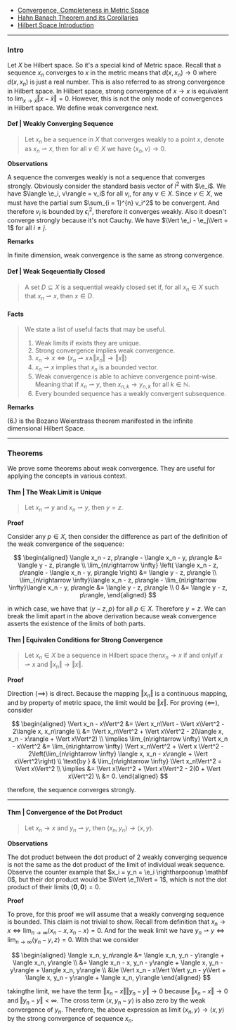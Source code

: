 - [Convergence, Completeness in Metric Space](Functional%20Spaces/Convergence,%20Completeness%20in%20Metric%20Space.md)
- [Hahn Banach Theorem and its Corollaries](Hahn%20Banach%20Theorem%20and%20its%20Corollaries.md) 
- [Hilbert Space Introduction](Hilbert%20Space%20Introduction.md)

---
### **Intro**

Let $X$ be Hilbert space. 
So it's a special kind of Metric space. 
Recall that a sequence $x_n$ converges to $x$ in the metric means that $d(x, x_n) \rightarrow 0$ where $d(x, x_n)$ is just a real number. 
This is also referred to as strong convergence in Hilbert space. 
In Hilbert space, strong convergence of $x \rightarrow x$ is equivalent to $\lim_{x\rightarrow \bar x}\Vert x - \bar x\Vert = 0$. 
However, this is not the only mode of convergences in Hilbert space. 
We define weak convergence next.

#### **Def | Weakly Converging Sequence**
> Let $x_n$ be a sequence in $X$ that converges weakly to a point $x$, denote as $x_n \rightharpoonup x$, then for all $v \in X$ we have $\langle x_n, v\rangle\rightarrow 0$. 


**Observations**

A sequence the converges weakly is not a sequence that converges strongly. 
Obviously consider the standard basis vector of $l^2$ with $\e_i$. 
We have $\langle \e_i, v\rangle = v_i$ for all $v_i$, for any $v \in X$. 
Since $v \in X$, we must have the partial sum $\sum_{i = 1}^{n} v_i^2$ to be convergent. 
And therefore $v_i$ is bounded by $\epsilon^2_i$, therefore it converges weakly. 
Also it doesn't converge strongly because it's not Cauchy. 
We have $\Vert \e_i - \e_j\Vert = 1$ for all $i \neq j$. 



**Remarks**

In finite dimension, weak convergence is the same as strong convergence. 


#### **Def | Weak Seqeuentially Closed**
> A set $D \subseteq X$ is a sequential weakly closed set if, for all $x_n \in X$ such that $x_n \rightharpoonup x$, then $x \in D$. 
>



#### **Facts**
> We state a list of useful facts that may be useful. 
> 1. Weak limits if exists they are unique. 
> 2. Strong convergence implies weak convergence. 
> 3. $x_n \rightarrow x \iff (x_n \rightharpoonup x \wedge \Vert x _n \Vert\rightarrow \Vert x\Vert)$
> 4. $x_n \rightharpoonup x$ implies that $x_n$ is a bounded vector. 
> 5. Weak convergence is able to achieve convergence point-wise. Meaning that if $x_n \rightharpoonup y$, then $x_{n, k}\rightarrow y_{n, k}$ for all $k \in \mathbb N$. 
> 6. Every bounded sequence has a weakly convergent subsequence. 


**Remarks**

(6.) is the Bozano Weierstrass theorem manifested in the infinite dimensional Hilbert Space. 

---
### **Theorems**

We prove some theorems about weak convergence. 
They are useful for applying the concepts in various context. 

#### **Thm | The Weak Limit is Unique**
> Let $x_n \rightharpoonup y$ and $x_n\rightharpoonup y$, then $y = z$. 

**Proof**

Consider any $p \in X$, then consider the difference as part of the definition of the weak convergence of the sequence: 

$$
\begin{aligned}
    \langle x_n - z, p\rangle - \langle x_n - y, p\rangle &= \langle y - z, p\rangle
    \\
    \lim_{n\rightarrow \infty}
    \left(
        \langle x_n - z, p\rangle - \langle x_n - y, p\rangle 
    \right)
    &= \langle y - z, p\rangle
    \\
    \lim_{n\rightarrow \infty}\langle x_n - z, p\rangle 
    - \lim_{n\rightarrow \infty}\langle x_n - y, p\rangle 
    &= \langle y - z, p\rangle
    \\
    0 &= \langle y - z, p\rangle, 
\end{aligned}
$$

in which case, we have that $\langle y - z, p\rangle$ for all $p \in X$. 
Therefore $y = z$. 
We can break the limit apart in the above derivation because weak convergence asserts the existence of the limits of both parts. 


#### **Thm | Equivalen Conditions for Strong Convergence**
> Let $x_n \in X$ be a sequence in Hilbert space then$x_n \rightarrow x$ if and onlyif $x \rightharpoonup x$ and $\Vert x_n \Vert\rightarrow \Vert x\Vert$. 

**Proof**

Direction ($\implies$) is direct. 
Because the mapping $\Vert x_n\Vert$ is a continuous mapping, and by property of metric space, the limit would be $\Vert x\Vert$. 
For proving $(\impliedby)$, consider 

$$
\begin{aligned}
    \Vert x_n - x\Vert^2 &= \Vert x_n\Vert - \Vert x\Vert^2 - 2\langle x, x_n\rangle
    \\
    &= 
    \Vert x_n\Vert^2 + \Vert x\Vert^2 - 2(\langle x, x_n - x\rangle + \Vert x\Vert^2)
    \\
    \implies
    \lim_{n\rightarrow \infty} \Vert x_n - x\Vert^2 
    &= 
    \lim_{n\rightarrow \infty}
    \Vert x_n\Vert^2 + \Vert x \Vert^2
    - 2\left(\lim_{n\rightarrow \infty} \langle x, x_n - x\rangle + \Vert x\Vert^2\right)
    \\
    \text{by } & \lim_{n\rightarrow \infty} \Vert x_n\Vert^2 = \Vert x\Vert^2 
    \\
    \implies 
    &= 
    \Vert x\Vert^2 + \Vert x\Vert^2 - 2(0 + \Vert x\Vert^2)
    \\
    &= 0. 
\end{aligned}
$$

therefore, the sequence converges strongly. 


---
#### **Thm | Convergence of the Dot Product**
> Let $x_n\rightarrow x$ and $y_n \rightharpoonup y$, then $\langle x_n, y_n\rangle\rightarrow \langle x, y\rangle$. 

**Observations**

The dot product between the dot product of 2 weakly converging sequence is not the same as the dot product of the limit of individual weak sequence. 
Observe the counter example that $x_i = y_n = \e_i \rightharpoonup \mathbf 0$, but their dot product would be $\Vert \e_1\Vert = 1$, which is not the dot product of their limits $\langle \mathbf 0, \mathbf 0\rangle = 0$. 

**Proof**

To prove, for this proof we will assume that a weakly converging sequence is bounded. 
This claim is not trivial to show. 
Recall from definition that $x_n\rightarrow x \iff \lim_{n\rightarrow \infty}\langle x_n - x, x_n - x\rangle = 0$. 
And for the weak limit we have $y_n\rightharpoonup y \iff \lim_{n\rightarrow \infty}\langle y_n - y, z\rangle = 0$. 
With that we consider 

$$
\begin{aligned}
    \langle x_n, y_n\rangle
    &= 
    \langle x_n, y_n - y\rangle + \langle x_n, y\rangle
    \\
    &= 
    \langle x_n - x, y_n - y\rangle + \langle x, y_n - y\rangle + \langle x_n, y\rangle
    \\
    &\le 
    \Vert x_n - x\Vert \Vert y_n - y\Vert + 
    \langle x, y_n - y\rangle + \langle x_n, y\rangle
\end{aligned}
$$

takingthe limit, we have the term $\Vert x_n - x\Vert\Vert y_n - y\Vert \rightarrow 0$ because $\Vert x_n - x\Vert\rightarrow 0$ and $\Vert y_n - y\Vert < \infty$. 
The cross term $\langle x, y_n - y\rangle$ is also zero by the weak convergence of $y_n$. 
Therefore, the above expression as limit $\langle x_n, y\rangle\rightarrow \langle x, y\rangle$ by the strong convergence of sequence $x_n$. 


